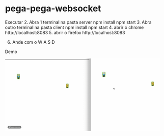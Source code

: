 # pega-pega-websocket

Executar
2. Abra 1 terminal na pasta server
    npm install
    npm start
3. Abra outro terminal na pasta client
    npm install
    npm start
4. abrir o chrome
    http://localhost:8083
5. abrir o firefox
    http://localhost:8083

6. Ande com o W A S D

Demo

![](demo.gif)
